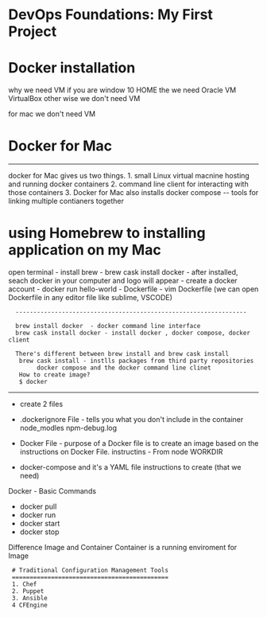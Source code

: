 # DevOps Foundations: My First Project

# Docker installation
why we need VM
  if you are window 10  HOME the we need Oracle VM VirtualBox
    other wise we don't need VM
    
 for mac we don't need VM
 
 
 # Docker for Mac
 --------------------
 
 
 docker for Mac gives us two things.
      1. small Linux virtual macnine hosting and running docker containers
      2. command line client for interacting with those containers
      3. Docker for Mac also installs docker compose -- tools for linking multiple contianers together
      
# using Homebrew to installing application on my Mac
open terminal
      - install brew
      - brew cask install docker
      - after installed, seach docker in your computer and logo will appear - create a docker account
      - docker run hello-world
      - Dockerfile
      - vim Dockerfile (we can open Dockerfile in any editor file like sublime, VSCODE)
      
      -----------------------------------------------------------------
      
      brew install docker  - docker command line interface
      brew cask install docker - install docker , docker compose, docker client
      
      There's different between brew install and brew cask install 
       brew cask install - instlls packages from third party repositories
            docker compose and the docker command line clinet
       How to create image?
       $ docker 
            
            
   -------
   - create 2 files
   - .dockerignore File - tells you what you don't include in the container
        node_modles npm-debug.log 
   - Docker File - purpose of a Docker file is to create an image based on the instructions on Docker File.
      instructins - From node  WORKDIR 
   
  - docker-compose and it's a YAML file
      instructions to create (that we need)
      
      
 Docker - Basic Commands
 - docker pull
 - docker run
 - docker start
 - docker stop

Difference Image and Container
Container is a running enviroment for Image



            
     # Traditional Configuration Management Tools
     ============================================
     1. Chef
     2. Puppet
     3. Ansible 
     4 CFEngine
     
     
     
     
     
     
     
            
 
 
